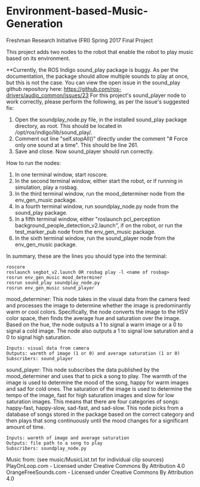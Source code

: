 # Environment-based-Music-Generation
Freshman Research Initiative (FRI) Spring 2017 Final Project

This project adds two nodes to the robot that enable the robot to play music based on its environment.

**Currently, the ROS Indigo sound\_play package is buggy. As per the documentation, the package should allow multiple sounds to play at once, but this is not the case. You can view the open issue in the sound\_play github repository here:
	https://github.com/ros-drivers/audio_common/issues/23
For this project's sound_player node to work correctly, please perform the following, as per the issue's suggested fix:
1. Open the soundplay\_node.py file, in the installed sound_play package directory, as root. This should be located in /opt/ros/indigo/lib/sound\_play/.
2. Comment out line "self.stopAll()" directly under the comment "# Force only one sound at a time". This should be line 261.
3. Save and close. Now sound_player should run correctly.

How to run the nodes:
1. In one terminal window, start roscore.
2. In the second terminal window, either start the robot, or if running in simulation, play a rosbag.
3. In the third terminal window, run the mood\_determiner node from the env\_gen\_music package.
4. In a fourth terminal window, run soundplay\_node.py node from the sound\_play package.
5. In a fifth terminal window, either "roslaunch pcl\_perception background\_people\_detection\_v2.launch", if on the robot, or run the test\_marker\_pub node from the env\_gen\_music package.
6. In the sixth terminal window, run the sound\_player node from the env\_gen\_music package.

In summary, these are the lines you should type into the terminal:

	roscore
	roslaunch segbot_v2.launch OR rosbag play -l <name of rosbag>
	rosrun env_gen_music mood_determiner
	rosrun sound_play soundplay_node.py
	rosrun env_gen_music sound_player

mood\_determiner:
This node takes in the visual data from the camera feed and processes the image to determine
whether the image is predominantly warm or cool colors. Specifically, the node converts the image
to the HSV color space, then finds the average hue and saturation over the image. Based on the hue,
the node outputs a 1 to signal a warm image or a 0 to signal a cold image. The node also outputs
a 1 to signal low saturation and a 0 to signal high saturation.

	Inputs: visual data from camera
	Outputs: warmth of image (1 or 0) and average saturation (1 or 0)
	Subscribers: sound_player

sound\_player:
This node subscribes the data published by the mood\_determiner and uses that to pick a song to play.
The warmth of the image is used to determine the mood of the song, happy for warm images and sad for
cold ones. The saturation of the image is used to determine the tempo of the image, fast for high
saturation images and slow for low saturation images. This means that there are four categories of songs:
happy-fast, happy-slow, sad-fast, and sad-slow. This node picks from a database of songs stored in the
package based on the correct category and then plays that song continuously until the mood changes
for a significant amount of time.

	Inputs: warmth of image and average saturation
	Outputs: file path to a song to play
	Subscribers: soundplay_node.py


Music from: (see music/MusicList.txt for individual clip sources)
PlayOnLoop.com - Licensed under Creative Commons By Attribution 4.0
OrangeFreeSounds.com - Licensed under Creative Commons By Attribution 4.0
